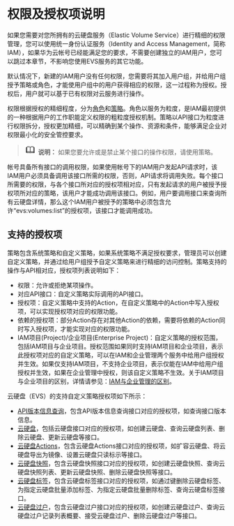 # 权限及授权项说明<a name="evs_04_0023"></a>

如果您需要对您所拥有的云硬盘服务（Elastic Volume Service）进行精细的权限管理，您可以使用统一身份认证服务（Identity and Access Management，简称IAM），如果华为云帐号已经能满足您的要求，不需要创建独立的IAM用户，您可以跳过本章节，不影响您使用EVS服务的其它功能。

默认情况下，新建的IAM用户没有任何权限，您需要将其加入用户组，并给用户组授予策略或角色，才能使用户组中的用户获得相应的权限，这一过程称为授权。授权后，用户就可以基于已有权限对云服务进行操作。

权限根据授权的精细程度，分为[角色](https://support.huaweicloud.com/usermanual-iam/iam_01_0601.html)和[策略](https://support.huaweicloud.com/usermanual-iam/iam_01_0017.html)。角色以服务为粒度，是IAM最初提供的一种根据用户的工作职能定义权限的粗粒度授权机制。策略以API接口为粒度进行权限拆分，授权更加精细，可以精确到某个操作、资源和条件，能够满足企业对权限最小化的安全管控要求。

>![](public_sys-resources/icon-note.gif) **说明：** 
>如果您要允许或是禁止某个接口的操作权限，请使用策略。

帐号具备所有接口的调用权限，如果使用帐号下的IAM用户发起API请求时，该IAM用户必须具备调用该接口所需的权限，否则，API请求将调用失败。每个接口所需要的权限，与各个接口所对应的授权项相对应，只有发起请求的用户被授予授权项所对应的策略，该用户才能成功调用该接口。例如，用户要调用接口来查询所有云硬盘详情，那么这个IAM用户被授予的策略中必须包含允许“evs:volumes:list”的授权项，该接口才能调用成功。

## 支持的授权项<a name="section677212217497"></a>

策略包含系统策略和自定义策略，如果系统策略不满足授权要求，管理员可以创建自定义策略，并通过给用户组授予自定义策略来进行精细的访问控制。策略支持的操作与API相对应，授权项列表说明如下：

-   权限：允许或拒绝某项操作。
-   对应API接口：自定义策略实际调用的API接口。
-   授权项：自定义策略中支持的Action，在自定义策略中的Action中写入授权项，可以实现授权项对应的权限功能。
-   依赖的授权项：部分Action存在对其他Action的依赖，需要将依赖的Action同时写入授权项，才能实现对应的权限功能。
-   IAM项目\(Project\)/企业项目\(Enterprise Project\)：自定义策略的授权范围，包括IAM项目与企业项目。授权范围如果同时支持IAM项目和企业项目，表示此授权项对应的自定义策略，可以在IAM和企业管理两个服务中给用户组授权并生效。如果仅支持IAM项目，不支持企业项目，表示仅能在IAM中给用户组授权并生效，如果在企业管理中授权，则该自定义策略不生效。关于IAM项目与企业项目的区别，详情请参见：[IAM与企业管理的区别](https://support.huaweicloud.com/iam_faq/iam_01_0101.html)。

云硬盘（EVS）的支持自定义策略授权项如下所示：

-   [API版本信息查询](API版本信息查询.md)，包含API版本信息查询接口对应的授权项，如查询接口版本信息。
-   [云硬盘](云硬盘.md)，包括云硬盘接口对应的授权项，如创建云硬盘、查询云硬盘列表、删除云硬盘、更新云硬盘等接口。
-   [云硬盘Actions](云硬盘Actions.md)，包含云硬盘Actions接口对应的授权项，如扩容云硬盘、将云硬盘导出为镜像、设置云硬盘只读标示等接口。
-   [云硬盘快照](云硬盘快照.md)，包含云硬盘快照接口对应的授权项，如创建云硬盘快照、查询云硬盘快照列表、更新云硬盘快照、删除云硬盘快照等接口。
-   [云硬盘标签](云硬盘标签.md)，包含云硬盘标签接口对应的授权项，如通过键删除云硬盘标签、为指定云硬盘批量添加标签、为指定云硬盘批量删除标签、查询云硬盘标签接口。
-   [云硬盘过户](云硬盘过户.md)，包含云硬盘过户接口对应的授权项，如创建云硬盘过户、查询云硬盘过户记录列表概要、接受云硬盘过户、删除云硬盘过户等接口。

